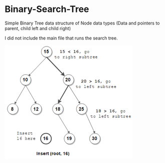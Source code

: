 # Binary-Search-Tree
  Simple Binary Tree data structure of Node data types (Data and pointers to parent, child left and child right)
  
  I did not include the main file that runs the search tree.
  
  ![Image of a BST](https://github.com/BrandonJarrell/Binary-Search-Tree/blob/main/Insert-into-BST.png)
